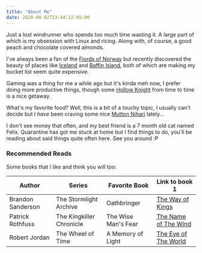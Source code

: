 ```yaml
---
title: "About Me"
date: 2020-08-02T23:44:22-05:00
---
```


Just a lost windrunner who spends too much time wasting it. A large part of which is my obsession with Linux and ricing. Along with, of course, a good peach and chocolate covered almonds.

I've always been a fan of the [Fjords of Norway](https://duckduckgo.com/?q=fjords+of+norway&iax=images&ia=images) but recently discovered the beauty of places like [Iceland](https://duckduckgo.com/?q=iceland+mountains&iax=images&ia=images) and [Baffin Island](https://duckduckgo.com/?q=baffin+island&iax=images&ia=images), both of which are making my bucket list seem quite expensive.

Gaming was a thing for me a while ago but it's kinda meh now, I prefer doing more productive things, though some [Hollow Knight](https://store.steampowered.com/app/367520/Hollow_Knight/) from time to time is a nice getaway.

What's my favorite food? Well, this is a bit of a touchy topic, I usually can't decide but I *have* been craving some nice [Mutton Nihari](https://duckduckgo.com/?q=mutton+nihari&ia=images&iax=images) lately...

I don't see money that often, and my best friend is a 7 month old cat named Felix. Quarantine has got me stuck at home but I find things to do, you'll be reading about said things quite often here. See you around :P

### Recommended Reads
Some books that I like and think you will too:

| Author            | Series                   | Favorite Book               | Link to book 1                                              |
|-------------------|--------------------------|-----------------------------|-------------------------------------------------------------|
| Brandon Sanderson | The Stormlight Archive   | Oathbringer                 | [The Way of Kings](https://b-ok.cc/book/4219340/4b2f48)     |
| Patrick Rothfuss  | The Kingkiller Chronicle | The Wise Man's Fear         | [The Name of The Wind](https://b-ok.cc/book/1564700/b39690) |
| Robert Jordan     | The Wheel of Time        | A Memory of Light           | [The Eye of The World](https://b-ok.cc/book/984472/9743af)  |
